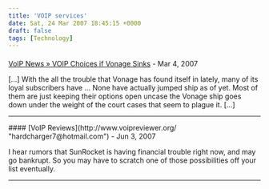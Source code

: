 ```yaml
---
title: 'VOIP services'
date: Sat, 24 Mar 2007 18:45:15 +0000
draft: false
tags: [Technology]
---
```



#### 
[VoIP News &raquo; VOIP Choices if Vonage Sinks](http://www.voip-news.co.uk/2007/03/29/voip-choices-if-vonage-sinks/ "") - <time datetime="2007-03-29 07:47:38">Mar 4, 2007</time>

\[...\] With the all the trouble that Vonage has found itself in lately, many of its loyal subscribers have ... None have actually jumped ship as of yet. Most of them are just keeping their options open uncase the Vonage ship goes down under the weight of the court cases that seem to plague it. \[...\]
<hr />
#### 
[VoIP Reviews](http://www.voipreviewer.org/ "hardcharger7@hotmail.com") - <time datetime="2007-06-13 03:49:01">Jun 3, 2007</time>

I hear rumors that SunRocket is having financial trouble right now, and may go bankrupt. So you may have to scratch one of those possibilities off your list eventually.
<hr />
